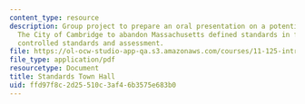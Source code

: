 ```yaml
---
content_type: resource
description: Group project to prepare an oral presentation on a potential plan by
  The City of Cambridge to abandon Massachusetts defined standards in favor of locally
  controlled standards and assessment.
file: https://ol-ocw-studio-app-qa.s3.amazonaws.com/courses/11-125-introduction-to-education-understanding-and-evaluating-education-spring-2009/ffd97f8c2d25510c3af46b3575e683b0_MIT11_125s09_cal_Standards_Town_Hall03.pdf
file_type: application/pdf
resourcetype: Document
title: Standards Town Hall
uid: ffd97f8c-2d25-510c-3af4-6b3575e683b0
---
```

